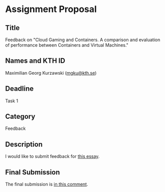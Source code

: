 # Assignment Proposal

## Title

Feedback on "Cloud Gaming and Containers. A comparison and evaluation of performance between Containers and Virtual Machines."



## Names and KTH ID

Maximilian Georg Kurzawski (mgku@kth.se)

## Deadline

Task 1

## Category

Feedback

## Description

I would like to submit feedback for [this essay](https://github.com/KTH/devops-course/pull/2156).

## Final Submission

The final submission is [in this comment](https://github.com/KTH/devops-course/pull/2156#issuecomment-1504521350).
